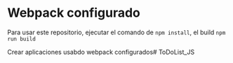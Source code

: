 # Webpack configurado

Para usar este repositorio, ejecutar el comando de ```npm install```, el build ```npm run build```

Crear aplicaciones usabdo webpack configurados#   T o D o L i s t _ J S  
 